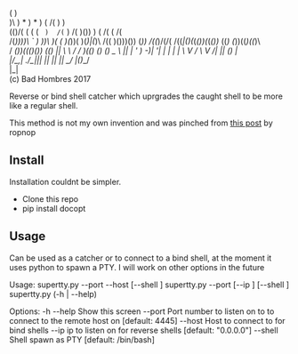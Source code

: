    (                                        )                  
   )\ )                     *   )  *   ) ( /(          )    )  
  (()/(  (          (  (  ` )  /(` )  /( )\())   )  ( /( ( /(  
   /(_))))\ `  )   ))\ )(  ( )(_))( )(_)|(_)\   /(( )\()))\()) 
  (_)) /((_)/(/(  /((_|()\(_(_())(_(_())_ ((_) (_))((_)\((_)\  
  / __(_))(((_)_\(_))  ((_)_   _||_   _\ \ / / _)((_) (_)  (_) 
  \__ \ || | '_ \) -_)| '_| | |    | |  \ V /  \ V /| || () |  
  |___/\_,_| .__/\___||_|   |_|    |_|   |_|    \_/ |_(_)__/   
           |_|                                                 
           (c) Bad Hombres 2017

Reverse or bind shell catcher which uprgrades the caught shell to be more like a regular shell.

This method is not my own invention and was pinched from [this post](https://blog.ropnop.com/upgrading-simple-shells-to-fully-interactive-ttys/) by ropnop

## Install
Installation couldnt be simpler.

* Clone this repo
* pip install docopt

## Usage
Can be used as a catcher or to connect to a bind shell, at the moment it uses
python to spawn a PTY. I will work on other options in the future

  Usage:
      supertty.py --port <port> --host <host> [--shell <shell>]
      supertty.py --port <port> [--ip <ip>] [--shell <shell>]
      supertty.py (-h | --help)

  Options:
      -h --help           Show this screen
      --port <port>       Port number to listen on to to connect to the remote host on [default: 4445]
      --host <host>       Host to connect to for bind shells
      --ip <ip>           ip to listen on for reverse shells [default: "0.0.0.0"]
      --shell <shell>     Shell spawn as PTY [default: /bin/bash]

